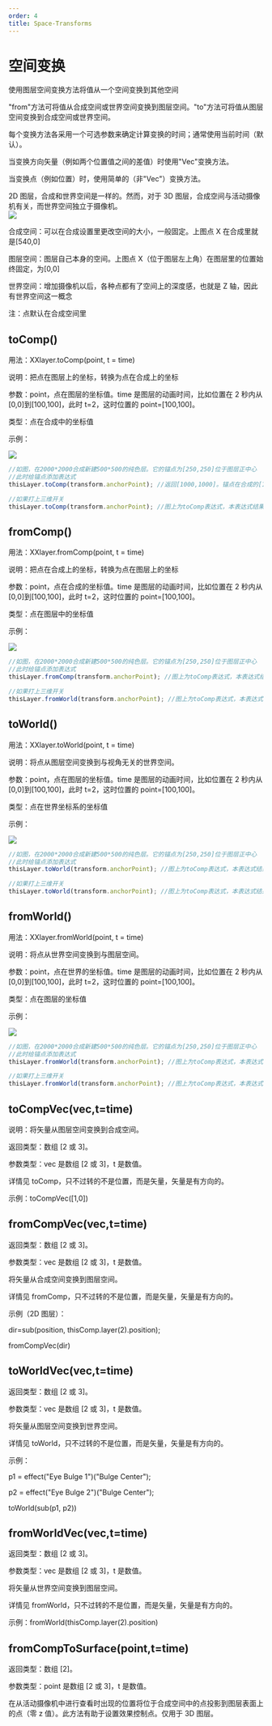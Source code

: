 ```yaml
---
order: 4
title: Space-Transforms
---
```


# 空间变换

使用图层空间变换方法将值从一个空间变换到其他空间

"from"方法可将值从合成空间或世界空间变换到图层空间。"to"方法可将值从图层空间变换到合成空间或世界空间。

每个变换方法各采用一个可选参数来确定计算变换的时间；通常使用当前时间（默认）。

当变换方向矢量（例如两个位置值之间的差值）时使用"Vec"变换方法。

当变换点（例如位置）时，使用简单的（非"Vec"）变换方法。

2D 图层，合成和世界空间是一样的。然而，对于 3D 图层，合成空间与活动摄像机有关，而世界空间独立于摄像机。  
![](https://mir.yuelili.com/user/AE/expression/a-z/tocomp.png)

合成空间：可以在合成设置里更改空间的大小，一般固定。上图点 X 在合成里就是[540,0]

图层空间：图层自己本身的空间。上图点 X（位于图层左上角）在图层里的位置始终固定，为[0,0]

世界空间：增加摄像机以后，各种点都有了空间上的深度感，也就是 Z 轴，因此有世界空间这一概念

注：点默认在合成空间里

## toComp()

用法：XXlayer.toComp(point, t = time)

说明：把点在图层上的坐标，转换为点在合成上的坐标

参数：point，点在图层的坐标值。time 是图层的动画时间，比如位置在 2 秒内从[0,0]到[100,100]，此时 t=2，这时位置的 point=[100,100]。

类型：点在合成中的坐标值

示例：

![](https://mir.yuelili.com/user/AE/expression/a-z/tocomp-sample1.png)

```javascript
//如图，在2000*2000合成新建500*500的纯色层。它的锚点为[250,250]位于图层正中心
//此时给锚点添加表达式
thisLayer.toComp(transform.anchorPoint); //返回[1000,1000]。锚点在合成的[1000,1000]位置处

//如果打上三维开关
thisLayer.toComp(transform.anchorPoint); //图上为toComp表达式，本表达式结果会把[250,250,0]转换为[1000,1000,2776.8]
```

## fromComp()

用法：XXlayer.fromComp(point, t = time)

说明：把点在合成上的坐标，转换为点在图层上的坐标

参数：point，点在合成的坐标值。time 是图层的动画时间，比如位置在 2 秒内从[0,0]到[100,100]，此时 t=2，这时位置的 point=[100,100]。

类型：点在图层中的坐标值

示例：

![](https://mir.yuelili.com/user/AE/expression/a-z/tocomp-sample2.png)

```javascript
//如图，在2000*2000合成新建500*500的纯色层。它的锚点为[250,250]位于图层正中心
//此时给锚点添加表达式
thisLayer.fromComp(transform.anchorPoint); //图上为toComp表达式，本表达式结果会把[250,250]转换为[-500,-500]

//如果打上三维开关
thisLayer.fromWorld(transform.anchorPoint); //图上为toComp表达式，本表达式结果会把[250,250,0]转换为[-249.7,-249.7,-2776.8]
```

## toWorld()

用法：XXlayer.toWorld(point, t = time)

说明：将点从图层空间变换到与视角无关的世界空间。

参数：point，点在图层的坐标值。time 是图层的动画时间，比如位置在 2 秒内从[0,0]到[100,100]，此时 t=2，这时位置的 point=[100,100]。

类型：点在世界坐标系的坐标值

示例：

![](https://mir.yuelili.com/user/AE/expression/a-z/tocomp-sample1.png)

```javascript
//如图，在2000*2000合成新建500*500的纯色层。它的锚点为[250,250]位于图层正中心
//此时给锚点添加表达式
thisLayer.toWorld(transform.anchorPoint); //图上为toComp表达式，本表达式结果会把[250,250]转换为[1000,1000]

//如果打上三维开关
thisLayer.toWorld(transform.anchorPoint); //图上为toComp表达式，本表达式结果会把[250,250,0]转换为[1000,1000,0]
```

## fromWorld()

用法：XXlayer.fromWorld(point, t = time)

说明：将点从世界空间变换到与图层空间。

参数：point，点在世界的坐标值。time 是图层的动画时间，比如位置在 2 秒内从[0,0]到[100,100]，此时 t=2，这时位置的 point=[100,100]。

类型：点在图层的坐标值

示例：

![](https://mir.yuelili.com/user/AE/expression/a-z/tocomp-sample2.png)

```javascript
//如图，在2000*2000合成新建500*500的纯色层。它的锚点为[250,250]位于图层正中心
//此时给锚点添加表达式
thisLayer.fromWorld(transform.anchorPoint); //图上为toComp表达式，本表达式结果会把[250,250]转换为[-500,-500]

//如果打上三维开关
thisLayer.fromWorld(transform.anchorPoint); //图上为toComp表达式，本表达式结果会把[250,250,0]转换为[-500,-500,0]
```

## toCompVec(vec,t=time)

说明：将矢量从图层空间变换到合成空间。

返回类型：数组 [2 或 3]。

参数类型：vec 是数组 [2 或 3]，t 是数值。

详情见 toComp，只不过转的不是位置，而是矢量，矢量是有方向的。

示例：toCompVec([1,0])

## fromCompVec(vec,t=time)

返回类型：数组 [2 或 3]。

参数类型：vec 是数组 [2 或 3]，t 是数值。

将矢量从合成空间变换到图层空间。

详情见 fromComp，只不过转的不是位置，而是矢量，矢量是有方向的。

示例（2D 图层）：

dir=sub(position, thisComp.layer(2).position);

fromCompVec(dir)

## toWorldVec(vec,t=time)

返回类型：数组 [2 或 3]。

参数类型：vec 是数组 [2 或 3]，t 是数值。

将矢量从图层空间变换到世界空间。

详情见 toWorld，只不过转的不是位置，而是矢量，矢量是有方向的。

示例：

p1 = effect("Eye Bulge 1")("Bulge Center");

p2 = effect("Eye Bulge 2")("Bulge Center");

toWorld(sub(p1, p2))

## fromWorldVec(vec,t=time)

返回类型：数组 [2 或 3]。

参数类型：vec 是数组 [2 或 3]，t 是数值。

将矢量从世界空间变换到图层空间。

详情见 fromWorld，只不过转的不是位置，而是矢量，矢量是有方向的。

示例：fromWorld(thisComp.layer(2).position)

## fromCompToSurface(point,t=time)

返回类型：数组 [2]。

参数类型：point 是数组 [2 或 3]，t 是数值。

在从活动摄像机中进行查看时出现的位置将位于合成空间中的点投影到图层表面上的点（零 z 值）。此方法有助于设置效果控制点。仅用于 3D 图层。
